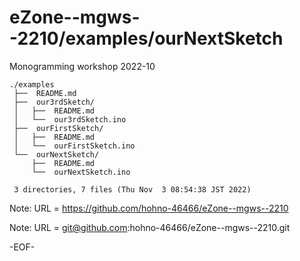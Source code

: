 # eZone--mgws--2210/examples/ourNextSketch

Monogramming workshop 2022-10

    ./examples
     ├──  README.md
     ├──  our3rdSketch/
     │   ├──  README.md
     │   └──  our3rdSketch.ino
     ├──  ourFirstSketch/
     │   ├──  README.md
     │   └──  ourFirstSketch.ino
     └──  ourNextSketch/
         ├──  README.md
         └──  ourNextSketch.ino
     
     3 directories, 7 files (Thu Nov  3 08:54:38 JST 2022)

Note: URL = https://github.com/hohno-46466/eZone--mgws--2210

Note: URL = git@github.com:hohno-46466/eZone--mgws--2210.git

-EOF-
